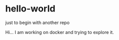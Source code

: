 # hello-world
just to begin with another repo

Hi...
I am working on docker and trying to explore it.
